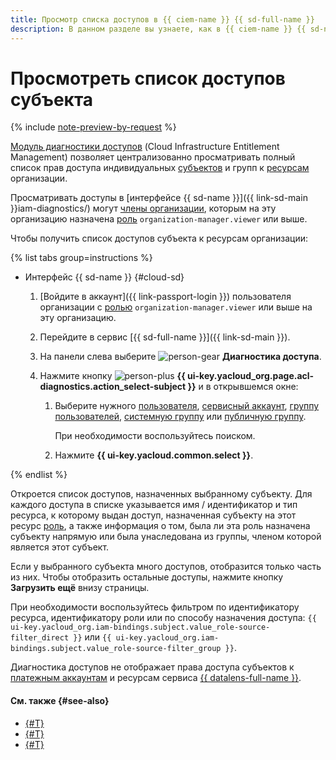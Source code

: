 ```yaml
---
title: Просмотр списка доступов в {{ ciem-name }} {{ sd-full-name }}
description: В данном разделе вы узнаете, как в {{ ciem-name }} {{ sd-name }} можно посмотреть все имеющиеся у аккаунта или группы права доступа к ресурсам организации.
---
```


# Просмотреть список доступов субъекта

{% include [note-preview-by-request](../../../_includes/note-preview-by-request.md) %}

[Модуль диагностики доступов](../../concepts/ciem.md) (Cloud Infrastructure Entitlement Management) позволяет централизованно просматривать полный список прав доступа индивидуальных [субъектов](../../../iam/concepts/access-control/index.md#subject) и групп к [ресурсам](../../../iam/concepts/access-control/resources-with-access-control.md) организации.

Просматривать доступы в [интерфейсе {{ sd-name }}]({{ link-sd-main }}iam-diagnostics/) могут [члены организации](../../../organization/concepts/membership.md), которым на эту организацию назначена [роль](../../../organization/security/index.md#organization-manager-viewer) `organization-manager.viewer` или выше.

Чтобы получить список доступов субъекта к ресурсам организации:

{% list tabs group=instructions %}

- Интерфейс {{ sd-name }} {#cloud-sd}

  1. [Войдите в аккаунт]({{ link-passport-login }}) пользователя организации с [ролью](../../../organization/security/index.md#organization-manager-viewer) `organization-manager.viewer` или выше на эту организацию.
  1. Перейдите в сервис [{{ sd-full-name }}]({{ link-sd-main }}).
  1. На панели слева выберите ![person-gear](../../../_assets/console-icons/person-gear.svg) **Диагностика доступа**.
  1. Нажмите кнопку ![person-plus](../../../_assets/console-icons/person-plus.svg) **{{ ui-key.yacloud_org.page.acl-diagnostics.action_select-subject }}** и в открывшемся окне:
  
      1. Выберите нужного [пользователя](../../../overview/roles-and-resources.md#users), [сервисный аккаунт](../../../iam/concepts/users/accounts.md#sa), [группу пользователей](../../../organization/concepts/groups.md), [системную группу](../../../iam/concepts/access-control/system-group.md) или [публичную группу](../../../iam/concepts/access-control/public-group.md).

          При необходимости воспользуйтесь поиском.
      1. Нажмите **{{ ui-key.yacloud.common.select }}**.

{% endlist %}

Откроется список доступов, назначенных выбранному субъекту. Для каждого доступа в списке указывается имя / идентификатор и тип ресурса, к которому выдан доступ, назначенная субъекту на этот ресурс [роль](../../../iam/concepts/access-control/roles.md), а также информация о том, была ли эта роль назначена субъекту напрямую или была унаследована из группы, членом которой является этот субъект.

Если у выбранного субъекта много доступов, отобразится только часть из них. Чтобы отобразить остальные доступы, нажмите кнопку **Загрузить ещё** внизу страницы.

При необходимости воспользуйтесь фильтром по идентификатору ресурса, идентификатору роли или по способу назначения доступа: `{{ ui-key.yacloud_org.iam-bindings.subject.value_role-source-filter_direct }}` или `{{ ui-key.yacloud_org.iam-bindings.subject.value_role-source-filter_group }}`.

Диагностика доступов не отображает права доступа субъектов к [платежным аккаунтам](../../../billing/concepts/billing-account.md) и ресурсам сервиса [{{ datalens-full-name }}](../../../datalens/index.yaml).

#### См. также {#see-also}

* [{#T}](./revoke-permissions.md)
* [{#T}](../../concepts/ciem.md)
* [{#T}](../../security/index.md)